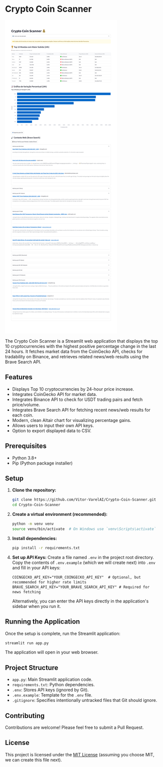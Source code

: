# Crypto Coin Scanner

![Crypto Coin Scanner Screenshot](assets/screenshot.png)

The Crypto Coin Scanner is a Streamlit web application that displays the top 10 cryptocurrencies with the highest positive percentage change in the last 24 hours. It fetches market data from the CoinGecko API, checks for tradability on Binance, and retrieves related news/web results using the Brave Search API.

## Features

*   Displays Top 10 cryptocurrencies by 24-hour price increase.
*   Integrates CoinGecko API for market data.
*   Integrates Binance API to check for USDT trading pairs and fetch price/volume.
*   Integrates Brave Search API for fetching recent news/web results for each coin.
*   Modern, clean Altair chart for visualizing percentage gains.
*   Allows users to input their own API keys.
*   Option to export displayed data to CSV.

## Prerequisites

*   Python 3.8+
*   Pip (Python package installer)

## Setup

1.  **Clone the repository:**
    ```bash
    git clone https://github.com/Vitor-VarelAI/Crypto-Coin-Scanner.git
    cd Crypto-Coin-Scanner
    ```

2.  **Create a virtual environment (recommended):**
    ```bash
    python -m venv venv
    source venv/bin/activate  # On Windows use `venv\Scripts\activate`
    ```

3.  **Install dependencies:**
    ```bash
    pip install -r requirements.txt
    ```

4.  **Set up API Keys:**
    Create a file named `.env` in the project root directory. Copy the contents of `.env.example` (which we will create next) into `.env` and fill in your API keys:
    ```env
    COINGECKO_API_KEY="YOUR_COINGECKO_API_KEY"  # Optional, but recommended for higher rate limits
    BRAVE_SEARCH_API_KEY="YOUR_BRAVE_SEARCH_API_KEY" # Required for news fetching
    ```
    Alternatively, you can enter the API keys directly in the application's sidebar when you run it.

## Running the Application

Once the setup is complete, run the Streamlit application:

```bash
streamlit run app.py
```

The application will open in your web browser.

## Project Structure

*   `app.py`: Main Streamlit application code.
*   `requirements.txt`: Python dependencies.
*   `.env`: Stores API keys (ignored by Git).
*   `.env.example`: Template for the `.env` file.
*   `.gitignore`: Specifies intentionally untracked files that Git should ignore.

## Contributing

Contributions are welcome! Please feel free to submit a Pull Request.

## License

This project is licensed under the [MIT License](LICENSE) (assuming you choose MIT, we can create this file next).
